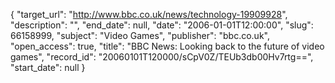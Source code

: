 {
  "target_url": "http://www.bbc.co.uk/news/technology-19909928", 
  "description": "", 
  "end_date": null, 
  "date": "2006-01-01T12:00:00", 
  "slug": 66158999, 
  "subject": "Video Games", 
  "publisher": "bbc.co.uk", 
  "open_access": true, 
  "title": "BBC News: Looking back to the future of video games", 
  "record_id": "20060101T120000/sCpV0Z/TEUb3db00Hv7rtg==", 
  "start_date": null
}

